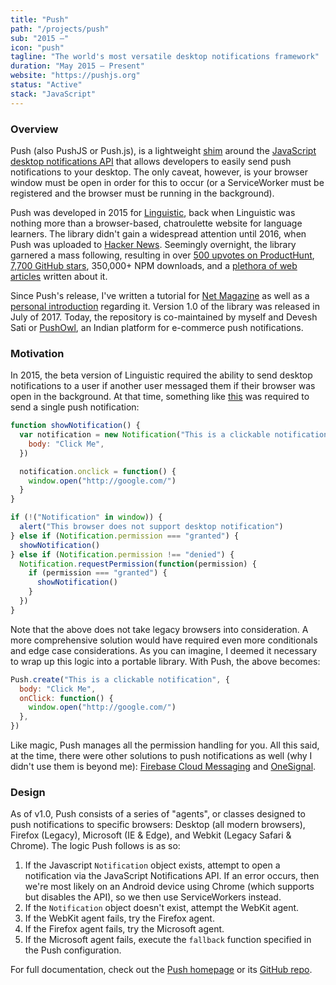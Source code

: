 ```yaml
---
title: "Push"
path: "/projects/push"
sub: "2015 –"
icon: "push"
tagline: "The world's most versatile desktop notifications framework"
duration: "May 2015 – Present"
website: "https://pushjs.org"
status: "Active"
stack: "JavaScript"
---
```


### Overview

Push (also PushJS or Push.js), is a lightweight [shim](<https://en.wikipedia.org/wiki/Shim_(computing)>) around the [JavaScript desktop notifications API](https://developer.mozilla.org/en-US/docs/Web/API/notification) that allows developers to easily send push notifications to your desktop. The only caveat, however, is your browser window must be open in order for this to occur (or a ServiceWorker must be registered and the browser must be running in the background).

Push was developed in 2015 for [Linguistic](/projects/linguistic), back when Linguistic was nothing more than a browser-based, chatroulette website for language learners. The library didn't gain a widespread attention until 2016, when Push was uploaded to [Hacker News](https://news.ycombinator.com/item?id=11715918). Seemingly overnight, the library garnered a mass following, resulting in over [500 upvotes on ProductHunt](https://www.producthunt.com/posts/push-js), [7,700 GitHub stars](https://github.com/Nickersoft/push/stargazers), 350,000+ NPM downloads, and a [plethora of web articles](https://github.com/Nickersoft/push.js/wiki/Resources) written about it.

Since Push's release, I've written a tutorial for [Net Magazine](https://www.creativebloq.com/net-magazine) as well as a [personal introduction](https://blog.tylernickerson.com/push-js-an-introduction-49291ac986e8) regarding it. Version 1.0 of the library was released in July of 2017. Today, the repository is co-maintained by myself and Devesh Sati or [PushOwl](https://pushowl.com/), an Indian platform for e-commerce push notifications.

### Motivation

In 2015, the beta version of Linguistic required the ability to send desktop notifications to a user if another user messaged them if their browser was open in the background. At that time, something like [this](https://stackoverflow.com/a/27325377) was required to send a single push notification:

```javascript
function showNotification() {
  var notification = new Notification("This is a clickable notification", {
    body: "Click Me",
  })

  notification.onclick = function() {
    window.open("http://google.com/")
  }
}

if (!("Notification" in window)) {
  alert("This browser does not support desktop notification")
} else if (Notification.permission === "granted") {
  showNotification()
} else if (Notification.permission !== "denied") {
  Notification.requestPermission(function(permission) {
    if (permission === "granted") {
      showNotification()
    }
  })
}
```

Note that the above does not take legacy browsers into consideration. A more comprehensive solution would have required even more conditionals and edge case considerations. As you can imagine, I deemed it necessary to wrap up this logic into a portable library. With Push, the above becomes:

```javascript
Push.create("This is a clickable notification", {
  body: "Click Me",
  onClick: function() {
    window.open("http://google.com/")
  },
})
```

Like magic, Push manages all the permission handling for you. All this said, at the time, there were other solutions to push notifications as well (why I didn't use them is beyond me): [Firebase Cloud Messaging](https://firebase.google.com/docs/cloud-messaging/js/client) and [OneSignal](https://onesignal.com/).

### Design

As of v1.0, Push consists of a series of "agents", or classes designed to push notifications to specific browsers: Desktop (all modern browsers), Firefox (Legacy), Microsoft (IE & Edge), and Webkit (Legacy Safari & Chrome). The logic Push follows is as so:

1. If the Javascript `Notification` object exists, attempt to open a notification via the JavaScript Notifications API. If an error occurs, then we're most likely on an Android device using Chrome (which supports but disables the API), so we then use ServiceWorkers instead.
2. If the `Notification` object doesn't exist, attempt the WebKit agent.
3. If the WebKit agent fails, try the Firefox agent.
4. If the Firefox agent fails, try the Microsoft agent.
5. If the Microsoft agent fails, execute the `fallback` function specified in the Push configuration.

For full documentation, check out the [Push homepage](https://pushjs.org) or its [GitHub repo](https://github.com/Nickersoft/push.js).

